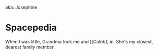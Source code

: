 aka: Josephine

# Spacepedia
When I was little, Grandma took me and [[Caleb]] in. She's my closest, dearest family member.